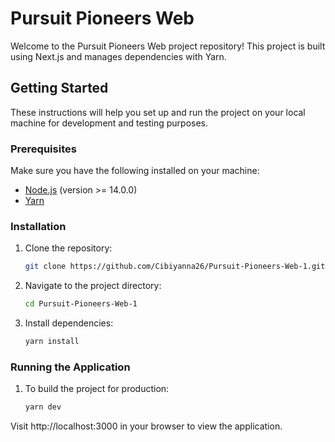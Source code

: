 # Pursuit Pioneers Web

Welcome to the Pursuit Pioneers Web project repository! This project is built using Next.js and manages dependencies with Yarn.

## Getting Started

These instructions will help you set up and run the project on your local machine for development and testing purposes.

### Prerequisites

Make sure you have the following installed on your machine:

- [Node.js](https://nodejs.org/) (version >= 14.0.0)
- [Yarn](https://yarnpkg.com/)

### Installation

1. Clone the repository:

   ```bash
   git clone https://github.com/Cibiyanna26/Pursuit-Pioneers-Web-1.git

2. Navigate to the project directory:

   ```bash
   cd Pursuit-Pioneers-Web-1

3. Install dependencies:
   
   ```bash
   yarn install

### Running the Application

1. To build the project for production:

      ```bash
      yarn dev

Visit http://localhost:3000 in your browser to view the application.




   
